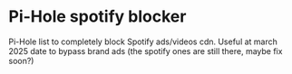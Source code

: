# Pi-Hole spotify blocker
Pi-Hole list to completely block Spotify ads/videos cdn. Useful at march 2025 date to bypass brand ads (the spotify ones are still there, maybe fix soon?)
